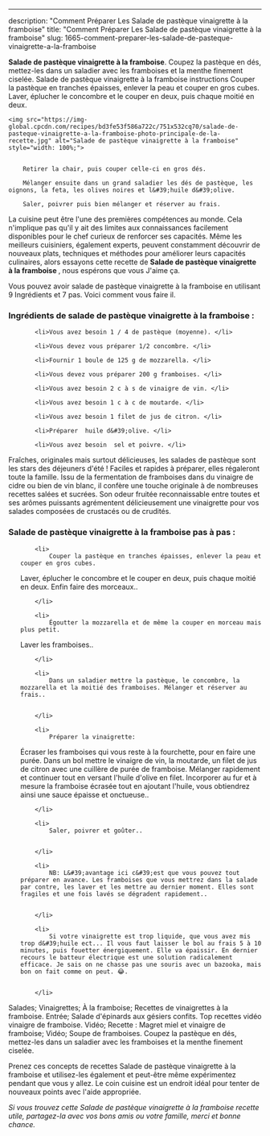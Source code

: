 ---
description: "Comment Préparer Les Salade de pastèque vinaigrette à la framboise"
title: "Comment Préparer Les Salade de pastèque vinaigrette à la framboise"
slug: 1665-comment-preparer-les-salade-de-pasteque-vinaigrette-a-la-framboise

<p>
	<strong>Salade de pastèque vinaigrette à la framboise</strong>. 
	Coupez la pastèque en dés, mettez-les dans un saladier avec les framboises et la menthe finement ciselée. Salade de pastèque vinaigrette à la framboise instructions Couper la pastèque en tranches épaisses, enlever la peau et couper en gros cubes. Laver, éplucher le concombre et le couper en deux, puis chaque moitié en deux.
</p>
<p>
	
	<img src="https://img-global.cpcdn.com/recipes/bd3fe53f586a722c/751x532cq70/salade-de-pasteque-vinaigrette-a-la-framboise-photo-principale-de-la-recette.jpg" alt="Salade de pastèque vinaigrette à la framboise" style="width: 100%;">
	
	
		Retirer la chair, puis couper celle-ci en gros dés.
	
		Mélanger ensuite dans un grand saladier les dés de pastèque, les oignons, la feta, les olives noires et l&#39;huile d&#39;olive.
	
		Saler, poivrer puis bien mélanger et réserver au frais.
	
</p>

La cuisine peut être l'une des premières compétences au monde. Cela n'implique pas qu'il y ait des limites aux connaissances facilement disponibles pour le chef curieux de renforcer ses capacités. Même les meilleurs cuisiniers, également experts, peuvent constamment découvrir de nouveaux plats, techniques et méthodes pour améliorer leurs capacités culinaires, alors essayons cette recette de <strong> Salade de pastèque vinaigrette à la framboise </strong>, nous espérons que vous J'aime ça.

<!--inarticleads1-->

Vous pouvez avoir salade de pastèque vinaigrette à la framboise en utilisant 9 Ingrédients et 7 pas. Voici comment vous faire il.

<h3>Ingrédients de salade de pastèque vinaigrette à la framboise :</h3>

<ol>
	
		<li>Vous avez besoin 1 / 4 de pastèque (moyenne). </li>
	
		<li>Vous devez vous préparer 1/2 concombre. </li>
	
		<li>Fournir 1 boule de 125 g de mozzarella. </li>
	
		<li>Vous devez vous préparer 200 g framboises. </li>
	
		<li>Vous avez besoin 2 c à s de vinaigre de vin. </li>
	
		<li>Vous avez besoin 1 c à c de moutarde. </li>
	
		<li>Vous avez besoin 1 filet de jus de citron. </li>
	
		<li>Préparer  huile d&#39;olive. </li>
	
		<li>Vous avez besoin  sel et poivre. </li>
	
</ol>

Fraîches, originales mais surtout délicieuses, les salades de pastèque sont les stars des déjeuners d&#39;été ! Faciles et rapides à préparer, elles régaleront toute la famille. Issu de la fermentation de framboises dans du vinaigre de cidre ou bien de vin blanc, il confère une touche originale à de nombreuses recettes salées et sucrées. Son odeur fruitée reconnaissable entre toutes et ses arômes puissants agrémentent délicieusement une vinaigrette pour vos salades composées de crustacés ou de crudités. 

<!--inarticleads2-->

<h3>Salade de pastèque vinaigrette à la framboise pas à pas :</h3>

<ol>
	
		<li>
			Couper la pastèque en tranches épaisses, enlever la peau et couper en gros cubes.
Laver, éplucher le concombre et le couper en deux, puis chaque moitié en deux. Enfin faire des morceaux..
			
			
		</li>
	
		<li>
			Égoutter la mozzarella et de même la couper en morceau mais plus petit. 
Laver les framboises..
			
			
		</li>
	
		<li>
			Dans un saladier mettre la pastèque, le concombre, la mozzarella et la moitié des framboises. Mélanger et réserver au frais..
			
			
		</li>
	
		<li>
			Préparer la vinaigrette: 
Écraser les framboises qui vous reste à la fourchette, pour en faire une purée. 
Dans un bol mettre le vinaigre de vin, la moutarde, un filet de jus de citron avec une cuillère de purée de framboise. Mélanger rapidement et continuer tout en versant l&#39;huile d&#39;olive en filet. Incorporer au fur et à mesure la framboise écrasée tout en ajoutant l&#39;huile, vous obtiendrez ainsi une sauce épaisse et onctueuse..
			
			
		</li>
	
		<li>
			Saler, poivrer et goûter..
			
			
		</li>
	
		<li>
			NB: L&#39;avantage ici c&#39;est que vous pouvez tout préparer en avance. Les framboises que vous mettrez dans la salade par contre, les laver et les mettre au dernier moment. Elles sont fragiles et une fois lavés se dégradent rapidement..
			
			
		</li>
	
		<li>
			Si votre vinaigrette est trop liquide, que vous avez mis trop d&#39;huile ect... Il vous faut laisser le bol au frais 5 à 10 minutes, puis fouetter énergiquement. Elle va épaissir. En dernier recours le batteur électrique est une solution radicalement efficace. Je sais on ne chasse pas une souris avec un bazooka, mais bon on fait comme on peut. 😂.
			
			
		</li>
	
</ol>

Salades; Vinaigrettes; À la framboise; Recettes de vinaigrettes à la framboise. Entrée; Salade d&#39;épinards aux gésiers confits. Top recettes vidéo vinaigre de framboise. Vidéo; Recette : Magret miel et vinaigre de framboise; Vidéo; Soupe de framboises. Coupez la pastèque en dés, mettez-les dans un saladier avec les framboises et la menthe finement ciselée. 

<!--inarticleads1-->

<p>
Prenez ces concepts de recettes Salade de pastèque vinaigrette à la framboise et utilisez-les également et peut-être même expérimentez pendant que vous y allez. Le coin cuisine est un endroit idéal pour tenter de nouveaux points avec l'aide appropriée.
</p>

<p>
<i>Si vous trouvez cette Salade de pastèque vinaigrette à la framboise recette utile, partagez-la avec vos bons amis ou votre famille, merci et bonne chance.</i>
</p>
